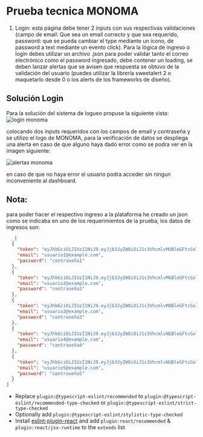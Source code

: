 # Prueba tecnica MONOMA

1. Login: esta página debe tener 2 inputs con sus respectivas validaciones (campo de
email: Que sea un email correcto y que sea requerido, password: que se pueda
cambiar el type mediante un icono, de password a text mediante un evento click).
Para la lógica de ingreso o login debes utilizar un archivo .json para poder validar
tanto el correo electrónico como el password ingresado, debe contener un loading,
se deben lanzar alertas que se avisen que respuesta se obtuvo de la validación del
usuario (puedes utilizar la librería sweetalert 2 o maquetarlo desde 0 o los alerts de
los frameworks de diseño).

## Solución Login 
Para la solución del sistema de logueo propuse la siguiente vista:
![login monoma](https://github.com/juxnmxG/Prueba-tecnica-monoma/assets/61563571/fb12a266-0538-47f0-8784-76de2440aba2)

colocando dos inputs requeridos con los campos de email y contraseña y se utilizo el logo de MONOMA, para la verificación de datos se despliega una alerta en caso de que alguno haya dado error como se podra ver en la imagen siguiente:

![alertas monoma](https://github.com/juxnmxG/Prueba-tecnica-monoma/assets/61563571/7ec68893-4682-45bc-bc69-0c20bd1a5cf3)

en caso de que no haya error el usuario podra acceder sin ningun inconveniente al dashboard.

## Nota:
para poder hacer el respectivo ingreso a la plataforma he creado un json como se indicaba en uno de los requerimientos de la prueba, los datos de ingresos son:

```json
   [
  {
    "token": "eyJhbGciOiJIUzI1NiJ9.eyJjb3JyZW8iOiJ1c3VhcmlvMUBleGFtcGxlLmNvbSIsImNvbnRyYXNlw7FhIjoiY29udHJhc2XDsWExIn0.HgK8s623iKDGj-YjEKT-_2wLXc8PGjihQvsZ6r8r0E0",
    "email": "usuario1@example.com",
    "password": "contraseña1"
  },
  {
    "token": "eyJhbGciOiJIUzI1NiJ9.eyJjb3JyZW8iOiJ1c3VhcmlvMkBleGFtcGxlLmNvbSIsImNvbnRyYXNlw7FhIjoiY29udHJhc2XDsWEyIn0.FP_wQAt4NuNgtpC6cCtyOXP5ptQM_hBwUPu-A0cxDds",
    "email": "usuario2@example.com",
    "password": "contraseña2"
  },
  {
    "token": "eyJhbGciOiJIUzI1NiJ9.eyJjb3JyZW8iOiJ1c3VhcmlvM0BleGFtcGxlLmNvbSIsImNvbnRyYXNlw7FhIjoiY29udHJhc2XDsWEzIn0.bHKv7yq3wUzQPb9xg06RfZBKjtEvUswZMs2o4zpX1Fw",
    "email": "usuario3@example.com",
    "password": "contraseña3"
  },
  {
    "token": "eyJhbGciOiJIUzI1NiJ9.eyJjb3JyZW8iOiJ1c3VhcmlvNEBleGFtcGxlLmNvbSIsImNvbnRyYXNlw7FhIjoiY29udHJhc2XDsWE0In0.oVS2AbHPfJTEcoOm9I7Fo4-FcH7WpAANbBy93mziXfw",
    "email": "usuario4@example.com",
    "password": "contraseña4"
  },
  {
    "token": "eyJhbGciOiJIUzI1NiJ9.eyJjb3JyZW8iOiJ1c3VhcmlvNUBleGFtcGxlLmNvbSIsImNvbnRyYXNlw7FhIjoiY29udHJhc2XDsWE1In0.sUXhYlyTfBp5uTEpK4NNe6H5fyR-bf8LbrPPvgFlI8U",
    "email": "usuario5@example.com",
    "password": "contraseña5"
  }
]
```

- Replace `plugin:@typescript-eslint/recommended` to `plugin:@typescript-eslint/recommended-type-checked` or `plugin:@typescript-eslint/strict-type-checked`
- Optionally add `plugin:@typescript-eslint/stylistic-type-checked`
- Install [eslint-plugin-react](https://github.com/jsx-eslint/eslint-plugin-react) and add `plugin:react/recommended` & `plugin:react/jsx-runtime` to the `extends` list
